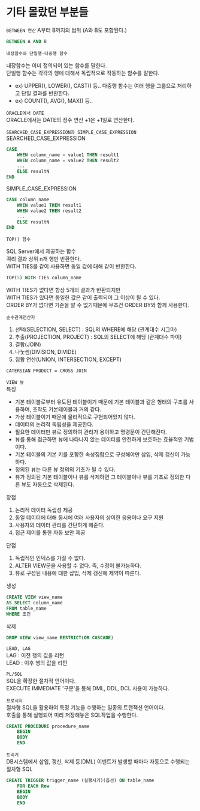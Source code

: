 # 기타 몰랐던 부분들  

`BETWEEN 연산` 
A부터 B까지의 범위 (A와 B도 포함된다.) 
```sql
BETWEEN A AND B
```

`내장함수와 단일행-다중행 함수`  

내장함수는 이미 정의되어 있는 함수를 말한다.  
단일행 함수는 각각의 행에 대해서 독립적으로 작동하는 함수를 말한다.  
- ex) UPPER(), LOWER(), CAST() 등..
다중행 함수는 여러 행을 그룹으로 처리하고 단일 결과를 반환한다.  
- ex) COUNT(), AVG(), MAX() 등..

`ORACLE에서 DATE`  
ORACLE에서는 DATE의 정수 연산 +1은 +1일로 연산한다.  

`SEARCHED_CASE_EXPRESSION과 SIMPLE_CASE_EXPRESSION`  
SEARCHED_CASE_EXPRESSION
```sql
CASE
    WHEN column_name = value1 THEN result1
    WHEN column_name = value2 THEN result2
    ...
    ELSE resultN
END
```  

SIMPLE_CASE_EXPRESSION
```sql
CASE column_name
    WHEN value1 THEN result1
    WHEN value2 THEN result2
    ...
    ELSE resultN
END
```

`TOP() 함수`  

SQL Server에서 제공하는 함수  
쿼리 결과 상위 n개 행만 반환한다.  
WITH TIES를 같이 사용하면 동일 값에 대해 같이 반환한다.  

```sql
TOP(5) WITH TIES column_name
```  
WITH TIES가 없다면 항상 5개의 결과가 반환되지만  
WITH TIES가 있다면 동일한 값은 같이 출력되어 그 이상이 될 수 있다.  
ORDER BY가 없다면 기준을 알 수 없기때문에 무조건 ORDER BY와 함께 사용한다.  

`순수관계연산자`  

1. 선택(SELECTION, SELECT) : SQL의 WHERE에 해당 (관계대수 시그마) 
2. 추출(PROJECTION, PROJECT) : SQL의 SELECT에 해당 (관계대수 파이)
3. 결합(JOIN)
4. 나눗셈(DIVISION, DIVIDE)
5. 집합 연산(UNION, INTERSECTION, EXCEPT)

`CATERSIAN PRODUCT = CROSS JOIN`


`VIEW 뷰`  
특징  
- 기본 테이블로부터 유도된 테이블이기 때문에 기본 테이블과 같은 형태의 구조를 사용하며, 조작도 기본테이블과 거의 같다.  
- 가상 테이블이기 때문에 물리적으로 구현되어있지 않다.  
- 데이터의 논리적 독립성을 제공한다.
- 필요한 데이터만 뷰로 정의하여 관리가 용이하고 명령문이 간단해진다.  
- 뷰를 통해 접근하면 뷰에 나타나지 않는 데이터를 안전하게 보호하는 효율적인 기법이다.  
- 기본 테이블의 기본 키를 포함한 속성집합으로 구성해야만 삽입, 삭제 갱신이 가능하다.  
- 정의된 뷰는 다른 뷰 정의의 기초가 될 수 있다.  
- 뷰가 정의된 기본 테이블이나 뷰를 삭제하면 그 테이블이나 뷰를 기초로 정의한 다른 뷰도 자동으로 삭제된다.  

장점  
1. 논리적 데이터 독립성 제공
2. 동일 데이터에 대해 동시에 여러 사용자의 상이한 응용이나 요구 지원
3. 사용자의 데이터 관리를 간단하게 해준다.
4. 접근 제어를 통한 자동 보안 제공

단점  
1. 독립적인 인덱스를 가질 수 없다.
2. ALTER VIEW문을 사용할 수 없다. 즉, 수정이 불가능하다.
3. 뷰로 구성된 내용에 대한 삽입, 삭제 갱신에 제약이 따른다.  

생성  
```sql
CREATE VIEW view_name
AS SELECT column_name
FROM table_name
WHERE 조건
```  

삭제  
```sql
DROP VIEW view_name RESTRICT(OR CASCADE)
```  

`LEAD, LAG`  
LAG : 이전 행의 값을 리턴  
LEAD : 이후 행의 값을 리턴  


`PL/SQL`  
SQL을 확장한 절차적 언어이다.  
EXECUTE IMMEDIATE '구문'을 통해 DML, DDL, DCL 사용이 가능하다.  

`프로시저`  
절차형 SQL을 활용하여 특정 기능을 수행하는 일종의 트랜잭션 언어이다.  
호출을 통해 실행되어 미리 저장해놓은 SQL작업을 수행한다.  

```sql
CREATE PROCEDURE procedure_name
    BEGIN
    BODY
    END
```  

`트리거`  
DB시스템에서 삽입, 갱신, 삭제 등(DML) 이벤트가 발생할 때마다 자동으로 수행되는 절차형 SQL  

```sql
CREATE TRIGGER trigger_name (실행시기)(옵션) ON table_name
    FOR EACH Row
    BEGIN
    BODY
    END
```

